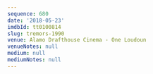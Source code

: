 ```yaml
---
sequence: 680
date: '2018-05-23'
imdbId: tt0100814
slug: tremors-1990
venue: Alamo Drafthouse Cinema - One Loudoun
venueNotes: null
medium: null
mediumNotes: null
---
```


